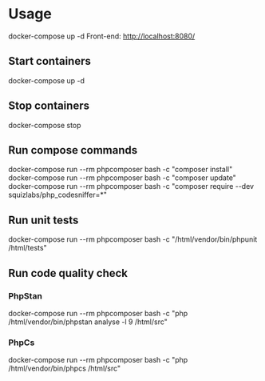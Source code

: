 # Usage

docker-compose up -d
Front-end: <http://localhost:8080/>

## Start containers

docker-compose up -d

## Stop containers

docker-compose stop

## Run compose commands

docker-compose run --rm phpcomposer bash -c "composer install"
docker-compose run --rm phpcomposer bash -c "composer update"
docker-compose run --rm phpcomposer bash -c "composer require --dev squizlabs/php_codesniffer=*"

## Run unit tests

docker-compose run --rm phpcomposer bash -c "/html/vendor/bin/phpunit /html/tests"

## Run code quality check

### PhpStan

docker-compose run --rm phpcomposer bash -c "php /html/vendor/bin/phpstan analyse -l 9 /html/src"

### PhpCs

docker-compose run --rm phpcomposer bash -c "php /html/vendor/bin/phpcs /html/src"

